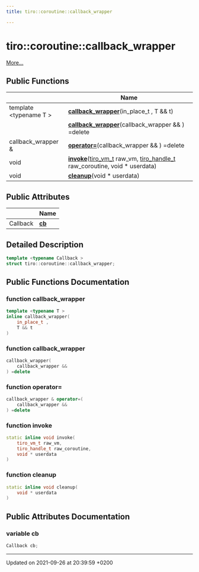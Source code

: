```yaml
---
title: tiro::coroutine::callback_wrapper

---
```


# tiro::coroutine::callback_wrapper



 [More...](#detailed-description)

## Public Functions

|                | Name           |
| -------------- | -------------- |
| template <typename T \> <br>| **[callback_wrapper](/docs/api/classes/structtiro_1_1coroutine_1_1callback__wrapper#function-callback-wrapper)**(in&#95;place&#95;t , T && t) |
| | **[callback_wrapper](/docs/api/classes/structtiro_1_1coroutine_1_1callback__wrapper#function-callback-wrapper)**(callback&#95;wrapper && ) =delete |
| callback_wrapper & | **[operator=](/docs/api/classes/structtiro_1_1coroutine_1_1callback__wrapper#function-operator=)**(callback&#95;wrapper && ) =delete |
| void | **[invoke](/docs/api/classes/structtiro_1_1coroutine_1_1callback__wrapper#function-invoke)**([tiro&#95;vm&#95;t](/docs/api/files/def&#95;8h#typedef-tiro-vm-t) raw_vm, [tiro&#95;handle&#95;t](/docs/api/files/def&#95;8h#typedef-tiro-handle-t) raw_coroutine, void &#42; userdata) |
| void | **[cleanup](/docs/api/classes/structtiro_1_1coroutine_1_1callback__wrapper#function-cleanup)**(void &#42; userdata) |

## Public Attributes

|                | Name           |
| -------------- | -------------- |
| Callback | **[cb](/docs/api/classes/structtiro_1_1coroutine_1_1callback__wrapper#variable-cb)**  |

## Detailed Description

```cpp
template <typename Callback >
struct tiro::coroutine::callback_wrapper;
```

## Public Functions Documentation

### function callback_wrapper

```cpp
template <typename T >
inline callback_wrapper(
    in_place_t ,
    T && t
)
```


### function callback_wrapper

```cpp
callback_wrapper(
    callback_wrapper && 
) =delete
```


### function operator=

```cpp
callback_wrapper & operator=(
    callback_wrapper && 
) =delete
```


### function invoke

```cpp
static inline void invoke(
    tiro_vm_t raw_vm,
    tiro_handle_t raw_coroutine,
    void * userdata
)
```


### function cleanup

```cpp
static inline void cleanup(
    void * userdata
)
```


## Public Attributes Documentation

### variable cb

```cpp
Callback cb;
```


-------------------------------

Updated on 2021-09-26 at 20:39:59 +0200